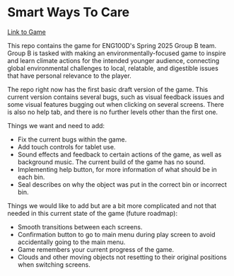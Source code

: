   
# Smart Ways To Care  

[Link to Game](https://aldclab.github.io/smart_ways_to_care/index.html)  

This repo contains the game for ENG100D's Spring 2025 Group B team. Group B is tasked with making an environmentally-focused game to inspire and learn climate actions for the intended younger audience, connecting global environmental challenges to local, relatable, and digestible issues that have personal relevance to the player.  


The repo right now has the first basic draft version of the game. This current version contains several bugs, such as visual feedback issues and some visual features bugging out when clicking on several screens. There is also no help tab, and there is no further levels other than the first one. 

Things we want and need to add:
- Fix the current bugs within the game.
- Add touch controls for tablet use.
- Sound effects and feedback to certain actions of the game, as well as background music. The current build of the game has no sound. 
- Implementing help button, for more information of what should be in each bin. 
- Seal describes on why the object was put in the correct bin or incorrect bin.

Things we would like to add but are a bit more complicated and not that needed in this current state of the game (future roadmap):
- Smooth transitions between each screens.
- Confirmation button to go to main menu during play screen to avoid accidentally going to the main menu.
- Game remembers your current progress of the game. 
- Clouds and other moving objects not resetting to their original positions when switching screens.


